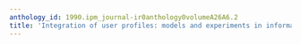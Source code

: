 ```yaml
---
anthology_id: 1990.ipm_journal-ir0anthology0volumeA26A6.2
title: 'Integration of user profiles: models and experiments in information retrieval'
---
```

